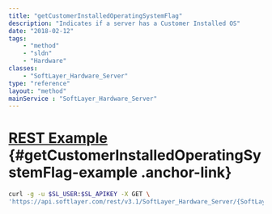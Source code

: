 ```yaml
---
title: "getCustomerInstalledOperatingSystemFlag"
description: "Indicates if a server has a Customer Installed OS"
date: "2018-02-12"
tags:
    - "method"
    - "sldn"
    - "Hardware"
classes:
    - "SoftLayer_Hardware_Server"
type: "reference"
layout: "method"
mainService : "SoftLayer_Hardware_Server"
---
```


# [REST Example](#getCustomerInstalledOperatingSystemFlag-example) <a href="/article/rest/"><i class="fas fa-question"></i></a> {#getCustomerInstalledOperatingSystemFlag-example .anchor-link} 
```bash
curl -g -u $SL_USER:$SL_APIKEY -X GET \
'https://api.softlayer.com/rest/v3.1/SoftLayer_Hardware_Server/{SoftLayer_Hardware_ServerID}/getCustomerInstalledOperatingSystemFlag'
```
